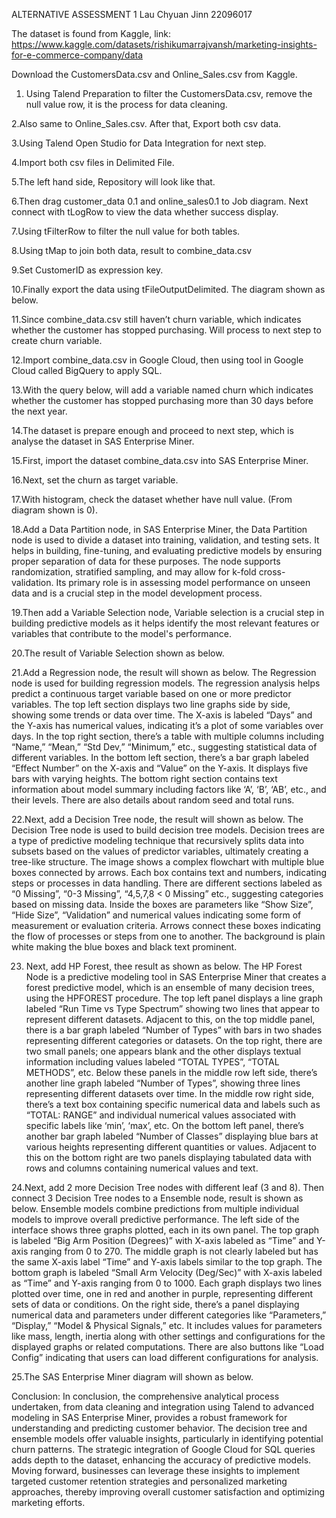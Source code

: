 ALTERNATIVE ASSESSMENT 1
Lau Chyuan Jinn 22096017


The dataset is found from Kaggle, link: https://www.kaggle.com/datasets/rishikumarrajvansh/marketing-insights-for-e-commerce-company/data

Download the CustomersData.csv and Online_Sales.csv from Kaggle.


1. Using Talend Preparation to filter the CustomersData.csv, remove the null value row, it is the process for data cleaning.


2.Also same to Online_Sales.csv. After that, Export both csv data.


3.Using Talend Open Studio for Data Integration for next step.


4.Import both csv files in Delimited File.


5.The left hand side, Repository will look like that.


6.Then drag customer_data 0.1 and online_sales0.1 to Job diagram. Next connect with tLogRow to view the data whether success display.


7.Using  tFilterRow to filter the null value for both tables.


8.Using tMap to join both data, result to combine_data.csv


9.Set CustomerID as expression key.


10.Finally export the data using tFileOutputDelimited. The diagram shown as below.


11.Since combine_data.csv still haven’t churn variable, which indicates whether the customer has stopped purchasing. Will process to next step to create churn variable.


12.Import combine_data.csv in Google Cloud, then using tool in Google Cloud called BigQuery to apply SQL.


13.With the query below, will add a variable named churn which indicates whether the customer has stopped purchasing more than 30 days before the next year.


14.The dataset is prepare enough and proceed to next step, which is analyse the dataset in SAS Enterprise Miner.


15.First, import the dataset combine_data.csv into SAS Enterprise Miner.


16.Next, set the churn as target variable.


17.With histogram, check the dataset whether have null value. (From diagram shown is 0).


18.Add a Data Partition node, in SAS Enterprise Miner, the Data Partition node is used to divide a dataset into training, validation, and testing sets. It helps in building, fine-tuning, and evaluating predictive models by ensuring proper separation of data for these purposes. The node supports randomization, stratified sampling, and may allow for k-fold cross-validation. Its primary role is in assessing model performance on unseen data and is a crucial step in the model development process.


19.Then add a Variable Selection node, Variable selection is a crucial step in building predictive models as it helps identify the most relevant features or variables that contribute to the model's performance.


20.The result of Variable Selection shown as below.


21.Add a Regression node, the result will shown as below. The Regression node is used for building regression models. The regression analysis helps predict a continuous target variable based on one or more predictor variables. The top left section displays two line graphs side by side, showing some trends or data over time. The X-axis is labeled “Days” and the Y-axis has numerical values, indicating it’s a plot of some variables over days. In the top right section, there’s a table with multiple columns including “Name,” “Mean,” “Std Dev,” “Minimum,” etc., suggesting statistical data of different variables. In the bottom left section, there’s a bar graph labeled “Effect Number” on the X-axis and “Value” on the Y-axis. It displays five bars with varying heights. The bottom right section contains text information about model summary including factors like ‘A’, ‘B’, ‘AB’, etc., and their levels. There are also details about random seed and total runs.


22.Next, add a Decision Tree node, the result will shown as below. The Decision Tree node is used to build decision tree models. Decision trees are a type of predictive modeling technique that recursively splits data into subsets based on the values of predictor variables, ultimately creating a tree-like structure. The image shows a complex flowchart with multiple blue boxes connected by arrows. Each box contains text and numbers, indicating steps or processes in data handling. There are different sections labeled as “0 Missing”, “0-3 Missing”, “4,5,7,8 < 0 Missing” etc., suggesting categories based on missing data. Inside the boxes are parameters like “Show Size”, “Hide Size”, “Validation” and numerical values indicating some form of measurement or evaluation criteria. Arrows connect these boxes indicating the flow of processes or steps from one to another. The background is plain white making the blue boxes and black text prominent.


23. Next, add HP Forest, thee result as shown as below. The HP Forest Node is a predictive modeling tool in SAS Enterprise Miner that creates a forest predictive model, which is an ensemble of many decision trees, using the HPFOREST procedure. The top left panel displays a line graph labeled “Run Time vs Type Spectrum” showing two lines that appear to represent different datasets. Adjacent to this, on the top middle panel, there is a bar graph labeled “Number of Types” with bars in two shades representing different categories or datasets. On the top right, there are two small panels; one appears blank and the other displays textual information including values labeled “TOTAL TYPES”, “TOTAL METHODS”, etc. Below these panels in the middle row left side, there’s another line graph labeled “Number of Types”, showing three lines representing different datasets over time. In the middle row right side, there’s a text box containing specific numerical data and labels such as “TOTAL: RANGE” and individual numerical values associated with specific labels like ‘min’, ‘max’, etc. On the bottom left panel, there’s another bar graph labeled “Number of Classes” displaying blue bars at various heights representing different quantities or values. Adjacent to this on the bottom right are two panels displaying tabulated data with rows and columns containing numerical values and text.


24.Next, add 2 more Decision Tree nodes with different leaf (3 and 8). Then connect 3 Decision Tree nodes to a Ensemble node, result is shown as below. Ensemble models combine predictions from multiple individual models to improve overall predictive performance. The left side of the interface shows three graphs plotted, each in its own panel. The top graph is labeled “Big Arm Position (Degrees)” with X-axis labeled as “Time” and Y-axis ranging from 0 to 270. The middle graph is not clearly labeled but has the same X-axis label “Time” and Y-axis labels similar to the top graph. The bottom graph is labeled “Small Arm Velocity (Deg/Sec)” with X-axis labeled as “Time” and Y-axis ranging from 0 to 1000. Each graph displays two lines plotted over time, one in red and another in purple, representing different sets of data or conditions. On the right side, there’s a panel displaying numerical data and parameters under different categories like “Parameters,” “Display,” “Model & Physical Signals,” etc. It includes values for parameters like mass, length, inertia along with other settings and configurations for the displayed graphs or related computations. There are also buttons like “Load Config” indicating that users can load different configurations for analysis.


25.The SAS Enterprise Miner diagram will shown as below.


Conclusion:
In conclusion, the comprehensive analytical process undertaken, from data cleaning and integration using Talend to advanced modeling in SAS Enterprise Miner, provides a robust framework for understanding and predicting customer behavior. The decision tree and ensemble models offer valuable insights, particularly in identifying potential churn patterns. The strategic integration of Google Cloud for SQL queries adds depth to the dataset, enhancing the accuracy of predictive models. Moving forward, businesses can leverage these insights to implement targeted customer retention strategies and personalized marketing approaches, thereby improving overall customer satisfaction and optimizing marketing efforts.
